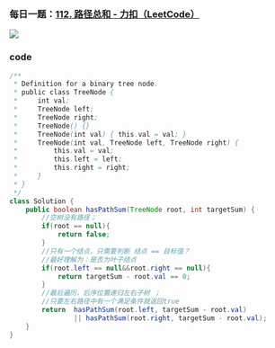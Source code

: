 ### 每日一题：[112. 路径总和 - 力扣（LeetCode）](https://leetcode.cn/problems/path-sum/description/)

![](https://younglion.oss-cn-beijing.aliyuncs.com/%E5%B1%8F%E5%B9%95%E6%88%AA%E5%9B%BE%202024-04-22%20205227.png)

### code

```java
/**
 * Definition for a binary tree node.
 * public class TreeNode {
 *     int val;
 *     TreeNode left;
 *     TreeNode right;
 *     TreeNode() {}
 *     TreeNode(int val) { this.val = val; }
 *     TreeNode(int val, TreeNode left, TreeNode right) {
 *         this.val = val;
 *         this.left = left;
 *         this.right = right;
 *     }
 * }
 */
class Solution {
    public boolean hasPathSum(TreeNode root, int targetSum) {
        //空树没有路径；
        if(root == null){
            return false;
        }
        //只有一个结点，只需要判断 结点 == 目标值？
        //最好理解为：是否为叶子结点
        if(root.left == null&&root.right == null){
            return targetSum - root.val == 0;
        }
        //最后遍历，后序位置递归左右子树 ；
        //只要左右路径中有一个满足条件就返回true
        return  hasPathSum(root.left, targetSum - root.val)
                || hasPathSum(root.right, targetSum - root.val);
    }
}
```

